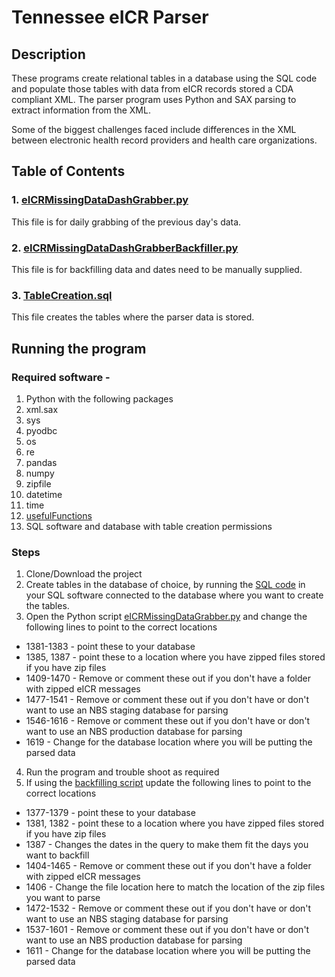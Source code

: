 # Tennessee eICR Parser

## Description
These programs create relational tables in a database using the SQL code and populate those tables with data from eICR records stored a CDA compliant XML. The parser program uses Python and SAX parsing to extract information from the XML.

Some of the biggest challenges faced include differences in the XML between electronic health record providers and health care organizations.

## Table of Contents
### 1. [eICRMissingDataDashGrabber.py](python/eICRMissingDataDashGrabber.py)
This file is for daily grabbing of the previous day's data.

### 2. [eICRMissingDataDashGrabberBackfiller.py](python/eICRMissingDataDashGrabberBackfiller.py)
This file is for backfilling data and dates need to be manually supplied.

### 3. [TableCreation.sql](SQL/TableCreation.sql)
This file creates the tables where the parser data is stored.

## Running the program
### Required software -
1. Python with the following packages
  1. xml.sax
  2. sys
  3. pyodbc
  4. os
  5. re
  6. pandas
  7. numpy
  8. zipfile
  9. datetime
  10. time
  11. [usefulFunctions](python/usefulFunctions)
2. SQL software and database with table creation permissions

### Steps
1. Clone/Download the project
2. Create tables in the database of choice, by running the [SQL code](SQL/TableCreation.sql) in your SQL software connected to the database where you want to create the tables.
3. Open the Python script [eICRMissingDataGrabber.py](python/eICRMissingDataGrabber.py) and change the following lines to point to the correct locations
  * 1381-1383 - point these to your database
  * 1385, 1387 - point these to a location where you have zipped files stored if you have zip files
  * 1409-1470 - Remove or comment these out if you don't have a folder with zipped eICR messages
  * 1477-1541 - Remove or comment these out if you don't have or don't want to use an NBS staging database for parsing
  * 1546-1616 - Remove or comment these out if you don't have or don't want to use an NBS production database for parsing
  * 1619 - Change for the database location where you will be putting the parsed data
4. Run the program and trouble shoot as required
5. If using the [backfilling script](python/eICRMissingDataGrabberBackfiller.py) update the following lines to point to the correct locations
  * 1377-1379 - point these to your database
  * 1381, 1382 - point these to a location where you have zipped files stored if you have zip files
  * 1387 - Changes the dates in the query to make them fit the days you want to backfill
  * 1404-1465 - Remove or comment these out if you don't have a folder with zipped eICR messages
  * 1406 - Change the file location here to match the location of the zip files you want to parse
  * 1472-1532 - Remove or comment these out if you don't have or don't want to use an NBS staging database for parsing
  * 1537-1601 - Remove or comment these out if you don't have or don't want to use an NBS production database for parsing
  * 1611 - Change for the database location where you will be putting the parsed data




